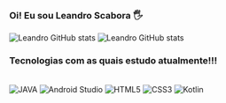 ### Oi! Eu sou Leandro Scabora 🖐️



![Leandro GitHub stats](https://github-readme-stats.vercel.app/api?username=LeandroScabo&show_icons=true&theme=dracula)
![Leandro GitHub stats](https://github-readme-stats.vercel.app/api/top-langs/?username=LeandroScabo&theme=blue-green)

### Tecnologias com as quais estudo atualmente!!!

<div style="display:inline_block"><br/>
    <img aling="center" alt= "JAVA" src="https://img.shields.io/badge/Java-ED8B00?style=for-the-badge&logo=java&logoColor=white"/>
    <img aling="center" alt= "Android Studio" src="https://img.shields.io/badge/Android-3DDC84?style=for-the-badge&logo=android&logoColor=white"/>
    <img aling="center" alt= "HTML5" src="https://img.shields.io/badge/HTML5-E34F26?style=for-the-badge&logo=html5&logoColor=white"/>
    <img aling="center" alt= "CSS3" src="https://img.shields.io/badge/CSS3-1572B6?style=for-the-badge&logo=css3&logoColor=white"/>
    <img aling="center" alt= "Kotlin" src="https://img.shields.io/badge/Kotlin-0095D5?&style=for-the-badge&logo=kotlin&logoColor=white"/>
</div>

